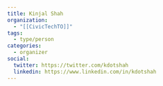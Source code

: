 ```yaml
---
title: Kinjal Shah
organization:
  - "[[CivicTechTO]]"
tags:
  - type/person
categories:
  - organizer
social:
  twitter: https://twitter.com/kdotshah
  linkedin: https://www.linkedin.com/in/kdotshah
---
```

